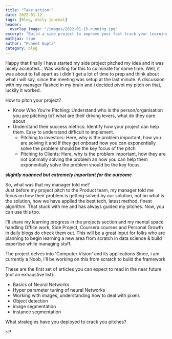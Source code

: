 ```yaml
---
title: "Take action!"
date: 2022-01-12
tags: [Blog, daily journal]
header:
  overlay_image: "/images/2022-01-13-running.jpg"
excerpt: "Build a side project to improve your fast track your learning"
mathjax: true
author: "Puneet Gupta"
category: blog
---
```



Happy that finally i have started my side project pitched my idea and it was nicely accepted... Was waiting for this to culminate for some time. Well, it was about to fall apart as i didn't get a lot of time to prep and think about what i will say, since the meeting was setup at the last minute. A discussion with my manager flashed in my brain and i decided pivot my pitch on that, luckily it worked.

How to pitch your project?
* Know Who You’re Pitching: Understand who is the person/organisation you are pitching to? what are their driving levers, what do they care about
* Understand their success metrics: Identify how your project can help them. Easy to understand difficult to implement.
  * Pitching to investors: Here, why is the problem important, how you are solving it and if they get onboard how you can exponentially solve the problem should be the key focus of the pitch
  * Pitching to Clients: Here, why is the problem important, how they are not optimally solving the problem an how you can help them exponentially solve the problem should be the key focus.

***slightly nuanced but extremely important for the outcome***

So, what was that my manager told me? <br />
Just before my project pitch to the Product team, my manager told me focus on how their problem is getting solved by our solution, not on what is the solution, how we have applied the best tech, latest method, finest algorithm. That stuck with me and has always guided my pitches. Now, you can use this too.   

I'll share my learning progress in the projects section and my mental space handling Office work, Side Project, Coursera courses and Personal Growth in daily blogs do check them out. This will be a great input for folks who are planning to begin learning a new area from scratch in data science & build expertise while managing stuff.

The project delves into 'Computer Vision' and its applications
Since, i am currently a Noob, i'll be working on this from scratch to build the framework

These are the first set of articles you can expect to read in the near future (not an exhaustive list):
* Basics of Neural Networks
* Hyper parameter tuning of neural Networks
* Working with images, understanding how to deal with pixels
* Object detection
* image segmentation
* instance segmentation

What strategies have you deployed to crack you pitches?

~P

<!-- https://online.hbs.edu/blog/post/how-to-pitch-a-business-idea -->
